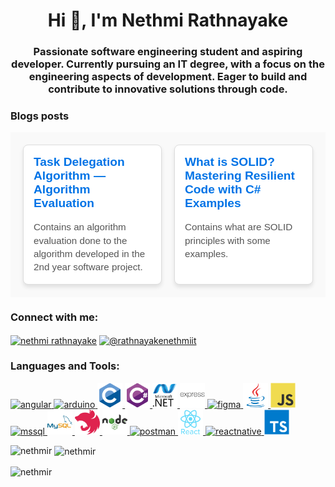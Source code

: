 <h1 align="center">Hi 👋, I'm Nethmi Rathnayake</h1>
<h3 align="center">Passionate software engineering student and aspiring developer. Currently pursuing an IT degree, with a focus on the engineering aspects of development. Eager to build and contribute to innovative solutions through code.</h3>

<!--<p align="left"> <img src="https://komarev.com/ghpvc/?username=nethmir&label=Profile%20views&color=0e75b6&style=flat" alt="nethmir" /> </p>

<p align="left"> <a href="https://github.com/ryo-ma/github-profile-trophy"><img src="https://github-profile-trophy.vercel.app/?username=nethmir" alt="nethmir" /></a> </p>
-->
### Blogs posts
<!-- BLOG-POST-LIST:START -->
<div style="font-family: Arial, sans-serif; margin: 0; padding: 0; background-color: #f9f9f9;">
  <div style="display: flex; justify-content: space-around; padding: 20px; gap: 20px;">
    <div style="background: #fff; border: 1px solid #ddd; border-radius: 8px; box-shadow: 0 4px 6px rgba(0, 0, 0, 0.1); width: 300px; overflow: hidden; transition: transform 0.3s ease, box-shadow 0.3s ease; cursor: pointer;">
      <a href="https://medium.com/@rathnayakenethmiit/task-delegation-algorithm-algorithm-evaluation-0edc9f0f6321" target="_blank" style="text-decoration: none; color: #333; display: block;">
        <h3 style="font-size: 1.2rem; margin: 16px; color: #0073e6;">Task Delegation Algorithm — Algorithm Evaluation</h3>
        <p style="font-size: 0.95rem; margin: 16px; line-height: 1.4; color: #555;">Contains an algorithm evaluation done to the algorithm developed in the 2nd year software project.</p>
      </a>
    </div>
    <div style="background: #fff; border: 1px solid #ddd; border-radius: 8px; box-shadow: 0 4px 6px rgba(0, 0, 0, 0.1); width: 300px; overflow: hidden; transition: transform 0.3s ease, box-shadow 0.3s ease; cursor: pointer;">
      <a href="https://medium.com/@rathnayakenethmiit/what-is-solid-mastering-resilient-code-with-c-examples-8d617a08dfa4" target="_blank" style="text-decoration: none; color: #333; display: block;">
        <h3 style="font-size: 1.2rem; margin: 16px; color: #0073e6;">What is SOLID? Mastering Resilient Code with C# Examples</h3>
        <p style="font-size: 0.95rem; margin: 16px; line-height: 1.4; color: #555;">Contains what are SOLID principles with some examples.</p>
      </a>
    </div>
  </div>
</div>

<!-- BLOG-POST-LIST:END -->

<h3 align="left">Connect with me:</h3>
<p align="left">
<a href="https://www.linkedin.com/in/nethmi-rathnayake-20bb8b22b/" target="blank"><img align="center" src="https://raw.githubusercontent.com/rahuldkjain/github-profile-readme-generator/master/src/images/icons/Social/linked-in-alt.svg" alt="nethmi rathnayake" height="30" width="40" /></a>
<a href="https://medium.com/@rathnayakenethmiit" target="blank"><img align="center" src="https://raw.githubusercontent.com/rahuldkjain/github-profile-readme-generator/master/src/images/icons/Social/medium.svg" alt="@rathnayakenethmiit" height="30" width="40" /></a>
</p>

<h3 align="left">Languages and Tools:</h3>
<p align="left"> <a href="https://angular.io" target="_blank" rel="noreferrer"> <img src="https://angular.io/assets/images/logos/angular/angular.svg" alt="angular" width="40" height="40"/> </a> <a href="https://www.arduino.cc/" target="_blank" rel="noreferrer"> <img src="https://cdn.worldvectorlogo.com/logos/arduino-1.svg" alt="arduino" width="40" height="40"/> </a> <a href="https://www.cprogramming.com/" target="_blank" rel="noreferrer"> <img src="https://raw.githubusercontent.com/devicons/devicon/master/icons/c/c-original.svg" alt="c" width="40" height="40"/> </a> <a href="https://www.w3schools.com/cs/" target="_blank" rel="noreferrer"> <img src="https://raw.githubusercontent.com/devicons/devicon/master/icons/csharp/csharp-original.svg" alt="csharp" width="40" height="40"/> </a> <a href="https://dotnet.microsoft.com/" target="_blank" rel="noreferrer"> <img src="https://raw.githubusercontent.com/devicons/devicon/master/icons/dot-net/dot-net-original-wordmark.svg" alt="dotnet" width="40" height="40"/> </a> <a href="https://expressjs.com" target="_blank" rel="noreferrer"> <img src="https://raw.githubusercontent.com/devicons/devicon/master/icons/express/express-original-wordmark.svg" alt="express" width="40" height="40"/> </a> <a href="https://www.figma.com/" target="_blank" rel="noreferrer"> <img src="https://www.vectorlogo.zone/logos/figma/figma-icon.svg" alt="figma" width="40" height="40"/> </a> <a href="https://www.java.com" target="_blank" rel="noreferrer"> <img src="https://raw.githubusercontent.com/devicons/devicon/master/icons/java/java-original.svg" alt="java" width="40" height="40"/> </a> <a href="https://developer.mozilla.org/en-US/docs/Web/JavaScript" target="_blank" rel="noreferrer"> <img src="https://raw.githubusercontent.com/devicons/devicon/master/icons/javascript/javascript-original.svg" alt="javascript" width="40" height="40"/> </a> <a href="https://www.microsoft.com/en-us/sql-server" target="_blank" rel="noreferrer"> <img src="https://www.svgrepo.com/show/303229/microsoft-sql-server-logo.svg" alt="mssql" width="40" height="40"/> </a> <a href="https://www.mysql.com/" target="_blank" rel="noreferrer"> <img src="https://raw.githubusercontent.com/devicons/devicon/master/icons/mysql/mysql-original-wordmark.svg" alt="mysql" width="40" height="40"/> </a> <a href="https://nestjs.com/" target="_blank" rel="noreferrer"> <img src="https://raw.githubusercontent.com/devicons/devicon/master/icons/nestjs/nestjs-plain.svg" alt="nestjs" width="40" height="40"/> </a> <a href="https://nodejs.org" target="_blank" rel="noreferrer"> <img src="https://raw.githubusercontent.com/devicons/devicon/master/icons/nodejs/nodejs-original-wordmark.svg" alt="nodejs" width="40" height="40"/> </a> <a href="https://postman.com" target="_blank" rel="noreferrer"> <img src="https://www.vectorlogo.zone/logos/getpostman/getpostman-icon.svg" alt="postman" width="40" height="40"/> </a> <a href="https://reactjs.org/" target="_blank" rel="noreferrer"> <img src="https://raw.githubusercontent.com/devicons/devicon/master/icons/react/react-original-wordmark.svg" alt="react" width="40" height="40"/> </a> <a href="https://reactnative.dev/" target="_blank" rel="noreferrer"> <img src="https://reactnative.dev/img/header_logo.svg" alt="reactnative" width="40" height="40"/> </a> <a href="https://www.typescriptlang.org/" target="_blank" rel="noreferrer"> <img src="https://raw.githubusercontent.com/devicons/devicon/master/icons/typescript/typescript-original.svg" alt="typescript" width="40" height="40"/> </a> </p>

<p><img align="left" src="https://github-readme-stats.vercel.app/api/top-langs?username=nethmir&show_icons=true&locale=en&layout=compact" alt="nethmir" /></p>

<p>&nbsp;<img align="center" src="https://github-readme-stats.vercel.app/api?username=nethmir&show_icons=true&locale=en" alt="nethmir" /></p>

<p><img align="center" src="https://github-readme-streak-stats.herokuapp.com/?user=nethmir&" alt="nethmir" /></p>
